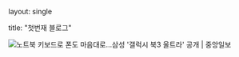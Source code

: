layout: single

title: "첫번재 블로그"

![노트북 키보드로 폰도 마음대로…삼성 '갤럭시 북3 울트라' 공개 | 중앙일보](https://pds.joongang.co.kr/news/component/htmlphoto_mmdata/202302/02/9a1bd083-7c68-4822-a149-b9f6f7d93447.jpg)